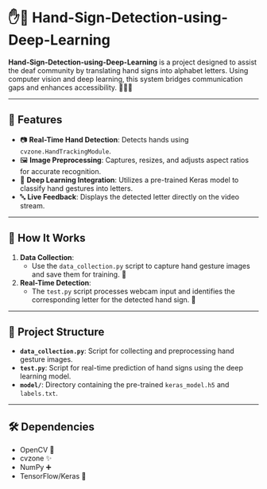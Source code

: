 # ✋🤖 Hand-Sign-Detection-using-Deep-Learning

**Hand-Sign-Detection-using-Deep-Learning** is a project designed to assist the deaf community by translating hand signs into alphabet letters. Using computer vision and deep learning, this system bridges communication gaps and enhances accessibility. 🧏‍♂️💡

---

## 🌟 Features
- 📷 **Real-Time Hand Detection**: Detects hands using `cvzone.HandTrackingModule`.
- 🖼️ **Image Preprocessing**: Captures, resizes, and adjusts aspect ratios for accurate recognition.
- 🧠 **Deep Learning Integration**: Utilizes a pre-trained Keras model to classify hand gestures into letters.
- 🔤 **Live Feedback**: Displays the detected letter directly on the video stream.

---

## 🚀 How It Works
1. **Data Collection**:
   - Use the `data_collection.py` script to capture hand gesture images and save them for training. 📸
2. **Real-Time Detection**:
   - The `test.py` script processes webcam input and identifies the corresponding letter for the detected hand sign. 🎥

---

## 📂 Project Structure
- **`data_collection.py`**: Script for collecting and preprocessing hand gesture images.
- **`test.py`**: Script for real-time prediction of hand signs using the deep learning model.
- **`model/`**: Directory containing the pre-trained `keras_model.h5` and `labels.txt`.

---

## 🛠️ Dependencies
- OpenCV 🎥
- cvzone ✨
- NumPy ➕
- TensorFlow/Keras 🧠

